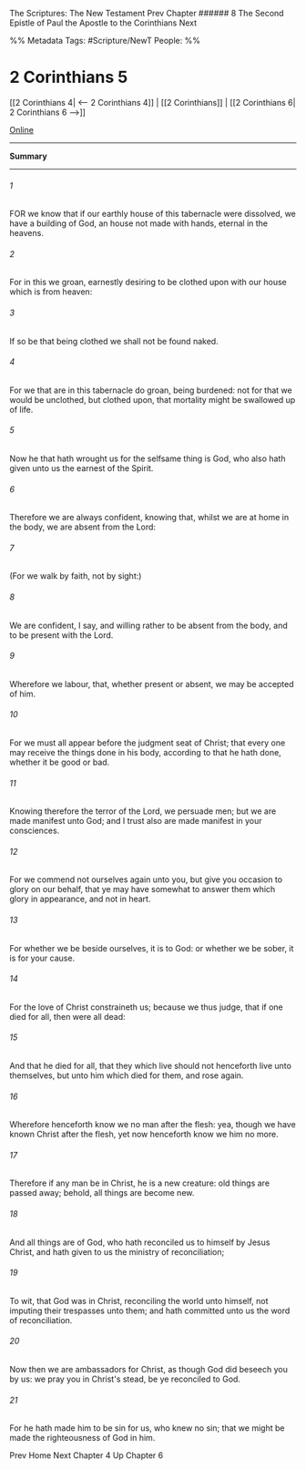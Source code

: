 The Scriptures: The New Testament
Prev
Chapter ###### 8
The Second Epistle of Paul the Apostle to the Corinthians
Next

%% Metadata
Tags: #Scripture/NewT
People: 
%%
# 2 Corinthians 5
[[2 Corinthians 4| <-- 2 Corinthians 4]] | [[2 Corinthians]] | [[2 Corinthians 6| 2 Corinthians 6 -->]]

[Online](https://churchofjesuschrist.org/study/scriptures/nt/2-cor/5?lang=eng)

---
__Summary__



---
###### 1
FOR we know that if our earthly house of this tabernacle were dissolved, we have a building of God, an house not made with hands, eternal in the heavens.
###### 2
For in this we groan, earnestly desiring to be clothed upon with our house which is from heaven:
###### 3
If so be that being clothed we shall not be found naked.
###### 4
For we that are in this tabernacle do groan, being burdened: not for that we would be unclothed, but clothed upon, that mortality might be swallowed up of life.
###### 5
Now he that hath wrought us for the selfsame thing is God, who also hath given unto us the earnest of the Spirit.
###### 6
Therefore we are always confident, knowing that, whilst we are at home in the body, we are absent from the Lord:
###### 7
(For we walk by faith, not by sight:)
###### 8
We are confident, I say, and willing rather to be absent from the body, and to be present with the Lord.
###### 9
Wherefore we labour, that, whether present or absent, we may be accepted of him.
###### 10
For we must all appear before the judgment seat of Christ; that every one may receive the things done in his body, according to that he hath done, whether it be good or bad.
###### 11
Knowing therefore the terror of the Lord, we persuade men; but we are made manifest unto God; and I trust also are made manifest in your consciences.
###### 12
For we commend not ourselves again unto you, but give you occasion to glory on our behalf, that ye may have somewhat to answer them which glory in appearance, and not in heart.
###### 13
For whether we be beside ourselves, it is to God: or whether we be sober, it is for your cause.
###### 14
For the love of Christ constraineth us; because we thus judge, that if one died for all, then were all dead:
###### 15
And that he died for all, that they which live should not henceforth live unto themselves, but unto him which died for them, and rose again.
###### 16
Wherefore henceforth know we no man after the flesh: yea, though we have known Christ after the flesh, yet now henceforth know we him no more.
###### 17
Therefore if any man be in Christ, he is a new creature: old things are passed away; behold, all things are become new.
###### 18
And all things are of God, who hath reconciled us to himself by Jesus Christ, and hath given to us the ministry of reconciliation;
###### 19
To wit, that God was in Christ, reconciling the world unto himself, not imputing their trespasses unto them; and hath committed unto us the word of reconciliation.
###### 20
Now then we are ambassadors for Christ, as though God did beseech you by us: we pray you in Christ's stead, be ye reconciled to God.
###### 21
For he hath made him to be sin for us, who knew no sin; that we might be made the righteousness of God in him.

Prev
Home
Next
Chapter 4
Up
Chapter 6




